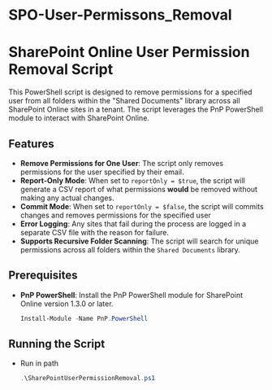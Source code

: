 # SPO-User-Permissons_Removal
# SharePoint Online User Permission Removal Script

This PowerShell script is designed to remove permissions for a specified user from all folders within the "Shared Documents" library across all SharePoint Online sites in a tenant. The script leverages the PnP PowerShell module to interact with SharePoint Online.

## Features

- **Remove Permissions for One User**: The script only removes permissions for the user specified by their email.
- **Report-Only Mode**: When set to `reportOnly = $true`, the script will generate a CSV report of what permissions **would** be removed without making any actual changes.
- **Commit Mode**: When set to `reportOnly = $false`, the script will commits changes and removes permissions for the specified user
- **Error Logging**: Any sites that fail during the process are logged in a separate CSV file with the reason for failure.
- **Supports Recursive Folder Scanning**: The script will search for unique permissions across all folders within the `Shared Documents` library.
  
## Prerequisites

- **PnP PowerShell**: Install the PnP PowerShell module for SharePoint Online version 1.3.0 or later.
  
  ```powershell
  Install-Module -Name PnP.PowerShell

## Running the Script

- Run in path
  ```powershell
  .\SharePointUserPermissionRemoval.ps1


